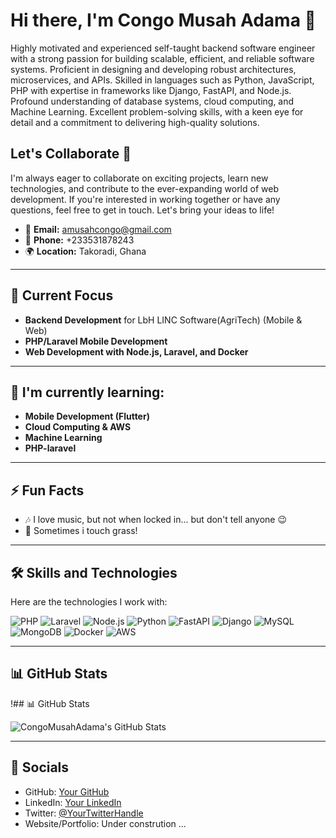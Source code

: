 # Hi there, I'm Congo Musah Adama 👋

Highly motivated and experienced self-taught backend software engineer with a strong passion for building scalable, efficient, and reliable software systems. Proficient in designing and developing robust architectures, microservices, and APIs. Skilled in languages such as Python, JavaScript, PHP with expertise in frameworks like Django, FastAPI, and Node.js. Profound understanding of database systems, cloud computing, and Machine Learning. Excellent problem-solving skills, with a keen eye for detail and a commitment to delivering high-quality solutions.

## Let's Collaborate 🤝
I'm always eager to collaborate on exciting projects, learn new technologies, and contribute to the ever-expanding world of web development. If you're interested in working together or have any questions, feel free to get in touch. Let's bring your ideas to life!

- 📧 **Email:** [amusahcongo@gmail.com](mailto:amusahcongo@gmail.com)
- 📱 **Phone:** +233531878243
- 🌍 **Location:** Takoradi, Ghana

---

## 🚀 Current Focus
- **Backend Development** for LbH LINC Software(AgriTech) (Mobile & Web)
- **PHP/Laravel Mobile Development**
- **Web Development with Node.js, Laravel, and Docker**

---

## 🧠 I'm currently learning:
- **Mobile Development (Flutter)**
- **Cloud Computing & AWS**
- **Machine Learning**
- **PHP-laravel**

---

## ⚡ Fun Facts
- 🎶 I love music, but not when locked in... but don't tell anyone 😉
- 🏀 Sometimes i touch grass!

---

## 🛠 Skills and Technologies

Here are the technologies I work with:

![PHP](https://img.shields.io/badge/PHP-777BB4?style=flat&logo=php&logoColor=white)
![Laravel](https://img.shields.io/badge/Laravel-FF2D20?style=flat&logo=laravel&logoColor=white)
![Node.js](https://img.shields.io/badge/Node.js-339933?style=flat&logo=node.js&logoColor=white)
![Python](https://img.shields.io/badge/Python-3776AB?style=flat&logo=python&logoColor=white)
![FastAPI](https://img.shields.io/badge/FastAPI-009688?style=flat&logo=fastapi&logoColor=white)
![Django](https://img.shields.io/badge/Django-092D2F?style=flat&logo=django&logoColor=white)
![MySQL](https://img.shields.io/badge/MySQL-4479A1?style=flat&logo=mysql&logoColor=white)
![MongoDB](https://img.shields.io/badge/MongoDB-47A248?style=flat&logo=mongodb&logoColor=white)
![Docker](https://img.shields.io/badge/Docker-2496ED?style=flat&logo=docker&logoColor=white)
![AWS](https://img.shields.io/badge/Amazon%20AWS-232F3E?style=flat&logo=amazon-aws&logoColor=white)

---

## 📊 GitHub Stats

!## 📊 GitHub Stats

![CongoMusahAdama's GitHub Stats](https://github-readme-stats.vercel.app/api?username=CongoMusahAdama&show_icons=true&hide_title=true&count_private=true&hide=prs&theme=radical)


---

## 🔗 Socials
- GitHub: [Your GitHub](https://github.com/CongoMusahAdama)
- LinkedIn: [Your LinkedIn](https://www.linkedin.com/in/musah-congo-766bb3224)
- Twitter: [@YourTwitterHandle](https://twitter.com/@ireal_vee)
- Website/Portfolio: Under constrution ...
